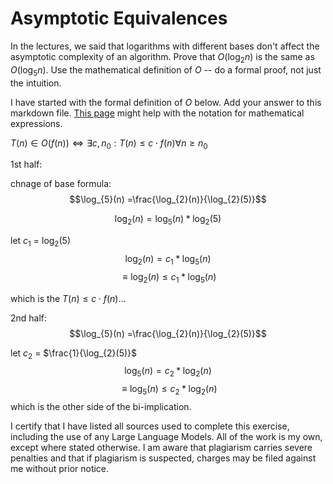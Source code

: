 # Asymptotic Equivalences

In the lectures, we said that logarithms with different bases don't affect the
asymptotic complexity of an algorithm. Prove that $O(\log_{2} n)$ is the same as
$O(\log_{5} n)$. Use the mathematical definition of $O$ -- do a formal proof,
not just the intuition.

I have started with the formal definition of $O$ below. Add your answer to this
markdown file. [This
page](https://docs.github.com/en/get-started/writing-on-github/working-with-advanced-formatting/writing-mathematical-expressions)
might help with the notation for mathematical expressions.

$T(n) \in O(f(n)) \iff \exists c, n_0: T(n) \leq c \cdot f(n) \forall n \geq n_0$

1st half:

chnage of base formula:
$$\log_{5}(n) =\frac{\log_{2}(n)}{\log_{2}(5)}$$

$$\log_{2}(n) =\log_{5}(n) * \log_{2}(5)$$

let $c_1$ = $\log_{2}(5)$
$$\log_{2}(n) =c_1 * \log_{5}(n) $$
$$\equiv \log_{2}(n) \leq c_1 * \log_{5}(n) $$

which is the $T(n) \leq c \cdot f(n)$...

2nd half:
$$\log_{5}(n) =\frac{\log_{2}(n)}{\log_{2}(5)}$$

let $c_2$ = $\frac{1}{\log_{2}(5)}$
$$\log_{5}(n) =c_2 * \log_{2}(n) $$
$$\equiv \log_{5}(n) \leq c_2 * \log_{2}(n) $$
which is the other side of the bi-implication.

I certify that I have listed all sources used to complete this exercise, including the use of any Large Language Models. All of the work is my own, except where stated otherwise. I am aware that plagiarism carries severe penalties and that if plagiarism is suspected, charges may be filed against me without prior notice.